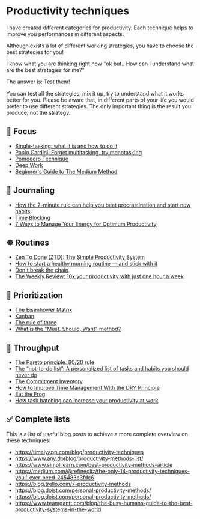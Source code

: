 # Productivity techniques

I have created different categories for productivity. Each technique helps to improve you performances in different aspects. 

Although exists a lot of different working strategies, you have to choose the best strategies for you! 

I know what you are thinking right now "ok but.. How can I understand what are the best strategies for me?"

The answer is: Test them!

You can test all the strategies, mix it up, try to understand what it works better for you. Please be aware that, in different parts of your life you would prefer to use different strategies. The only important thing is the result you produce, not the strategy.


## 🍅 Focus
- [Single-tasking: what it is and how to do it](https://timelyapp.com/blog/single-tasking)
- [Paolo Cardini: Forget multitasking, try monotasking](https://www.youtube.com/watch?v=0YNeyBANrTI&ab_channel=TED)
- [Pomodoro Technique](https://en.wikipedia.org/wiki/Pomodoro_Technique)
- [Deep Work](https://www.amazon.it/Deep-Work-Focused-Success-Distracted/dp/0349411905)
- [Beginner's Guide to The Medium Method](https://www.routine.co/blog/medium-method)


## 📅 Journaling
- [How the 2-minute rule can help you beat procrastination and start new habits](https://www.cnbc.com/2019/02/01/the-2-minute-rule-how-to-stop-procrastinating-and-start-new-habits.html)
- [Time Blocking](https://todoist.com/it/productivity-methods/time-blocking)
- [7 Ways to Manage Your Energy for Optimum Productivity](https://www.americanexpress.com/en-us/business/trends-and-insights/articles/7-ways-to-manage-your-energy-for-optimum-productivity/)



## ☸️ Routines
- [Zen To Done (ZTD): The Simple Productivity System](https://zenhabits.net/zen-to-done-ztd-the-ultimate-simple-productivity-system/)
- [How to start a healthy morning routine — and stick with it](https://edition.cnn.com/2021/08/24/health/morning-routine-healthy-tips-wellness/index.html)
- [Don't break the chain](https://blog.doist.com/dont-break-the-chain/)
- [The Weekly Review: 10x your productivity with just one hour a week](https://todoist.com/productivity-methods/weekly-review)


## 🎯 Prioritization
- [The Eisenhower Matrix](https://todoist.com/productivity-methods/eisenhower-matrix)
- [Kanban](https://www.youtube.com/watch?v=iVaFVa7HYj4&ab_channel=Atlassian)
- [The rule of three](https://alifeofproductivity.com/rule-of-three/)
- [What is the "Must, Should, Want" method?](https://www.routine.co/blog/must-should-want-method)


## 🚀 Throughput
- [The Pareto principle: 80/20 rule](https://asana.com/resources/pareto-principle-80-20-rule)
- [The “not-to-do list”: A personalized list of tasks and habits you should never do](https://www.spica.com/blog/not-to-do-list)
-  [The Commitment Inventory](https://todoist.com/productivity-methods/commitment-inventory)
- [How to Improve Time Management With the DRY Principle](https://www.makeuseof.com/how-to-improve-time-management-dry-principle/)
- [Eat the Frog](https://todoist.com/productivity-methods/eat-the-frog)
- [How task batching can increase your productivity at work](https://asana.com/it/resources/task-batching)



## ✅ Complete lists
This is a list of useful blog posts to achieve a more complete overview on these techniques: 

- https://timelyapp.com/blog/productivity-techniques
- https://www.any.do/blog/productivity-methods-list/
- https://www.simplilearn.com/best-productivity-methods-article
- https://medium.com/@refinedliz/the-only-14-productivity-techniques-youll-ever-need-245483c3fdc6
- https://blog.trello.com/7-productivity-methods
- https://blog.doist.com/personal-productivity-methods/
- https://blog.doist.com/personal-productivity-methods/
- https://www.teamgantt.com/blog/the-busy-humans-guide-to-the-best-productivity-systems-in-the-world
